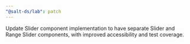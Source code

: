 ```yaml
---
"@salt-ds/lab": patch
---
```


Update Slider component implementation to have separate Slider and Range Slider components, with improved accessibility and test coverage.
